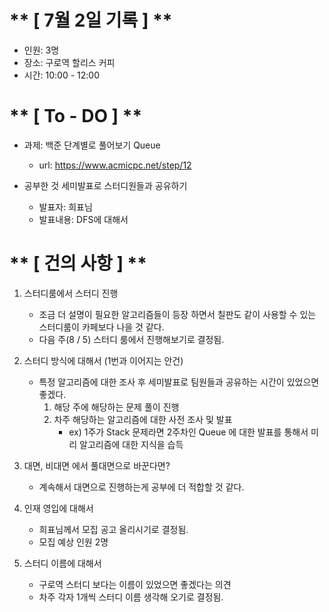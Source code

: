 # ** [ 7월 2일 기록 ] **
- 인원: 3명
- 장소: 구로역 할리스 커피
- 시간: 10:00 - 12:00

# ** [ To - DO ] **
- 과제: 백준 단계별로 풀어보기 Queue
    - url: https://www.acmicpc.net/step/12
    

- 공부한 것 세미발표로 스터디원들과 공유하기
    - 발표자: 희표님
    - 발표내용: DFS에 대해서

# ** [ 건의 사항 ] **
1. 스터디룸에서 스터디 진행
    - 조금 더 설명이 필요한 알고리즘들이 등장 하면서 칠판도 같이 사용할 수 있는 스터디룸이 카페보다 나을 것 같다.
    - 다음 주(8 / 5) 스터디 룸에서 진행해보기로 결정됨.  
   

2. 스터디 방식에 대해서 (1번과 이어지는 안건)
    - 특정 알고리즘에 대한 조사 후 세미발표로 팀원들과 공유하는 시간이 있었으면 좋겠다.
        1. 해당 주에 해당하는 문제 풀이 진행
        2. 차주 해당하는 알고리즘에 대한 사전 조사 및 발표
            - ex) 1주가 Stack 문제라면 2주차인 Queue 에 대한 발표를 통해서 미리 알고리즘에 대한 지식을 습득

 
3. 대면, 비대면 에서 풀대면으로 바꾼다면?
    - 계속해서 대면으로 진행하는게 공부에 더 적합할 것 같다.
    

4. 인재 영입에 대해서
    - 희표님께서 모집 공고 올리시기로 결정됨.
    - 모집 예상 인원 2명
    

5. 스터디 이름에 대해서
    - 구로역 스터디 보다는 이름이 있었으면 좋겠다는 의견
    - 차주 각자 1개씩 스터디 이름 생각해 오기로 결정됨.